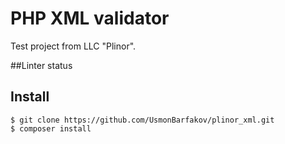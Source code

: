 # PHP XML validator 

Test project from LLC "Plinor".

##Linter status

## Install
```shell script
$ git clone https://github.com/UsmonBarfakov/plinor_xml.git
$ composer install
```


